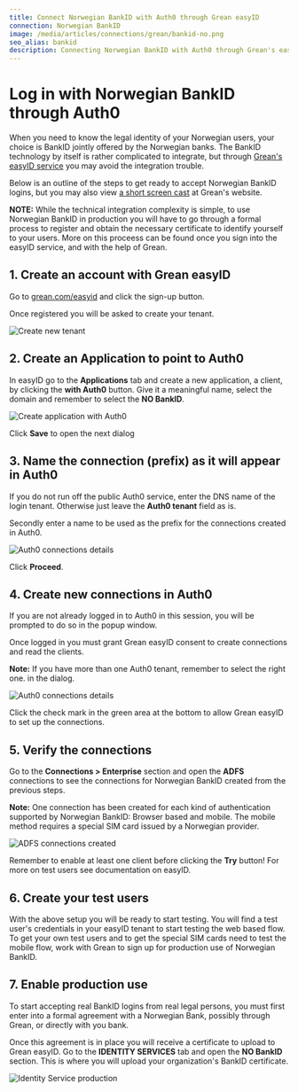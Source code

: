 ```yaml
---
title: Connect Norwegian BankID with Auth0 through Grean easyID
connection: Norwegian BankID
image: /media/articles/connections/grean/bankid-no.png
seo_alias: bankid
description: Connecting Norwegian BankID with Auth0 through Grean's easyID service
---
```


# Log in with Norwegian BankID through Auth0

When you need to know the legal identity of your Norwegian users, your choice is BankID jointly offered by the Norwegian banks. 
The BankID technology by itself is rather complicated to integrate, but through [Grean's easyID service](https://grean.com/easyid) 
you may avoid the integration trouble.

Below is an outline of the steps to get ready to accept Norwegian BankID logins, but you may also view 
[a short screen cast](https://grean.com/easyid/auth0/2016/12/07/easyid-and-auth0.html) at Grean's website.

**NOTE:** While the technical integration complexity is simple, to use Norwegian BankID in production you will have to go through a formal process to 
register and obtain the necessary certificate to identify yourself to your users. 
More on this proceess can be found once you sign into the easyID service, and with the help of Grean.

## 1. Create an account with Grean easyID

Go to [grean.com/easyid](https://grean.com/easyid) and click the sign-up button. 

Once registered you will be asked to create your tenant.

![Create new tenant](/media/articles/connections/grean/easyid-signup.png)

## 2. Create an Application to point to Auth0

In easyID go to the **Applications** tab and create a new application, a client, by clicking the **with Auth0** button.
Give it a meaningful name, select the domain and remember to select the **NO BankID**.

![Create application with Auth0](/media/articles/connections/grean/auth0-app-no.png)

Click **Save** to open the next dialog

## 3. Name the connection (prefix) as it will appear in Auth0

If you do not run off the public Auth0 service, enter the  DNS name of the login tenant. Otherwise just leave the **Auth0 tenant** field as is.

Secondly enter a name to be used as the prefix for the connections created in Auth0.

![Auth0 connections details](/media/articles/connections/grean/auth0-details.png)

Click **Proceed**.

## 4. Create new connections in Auth0

If you are not already logged in to Auth0 in this session, you will be prompted to do so in the popup window.

Once logged in you must grant Grean easyID consent to create connections and read the clients. 

**Note:** If you have more than one Auth0 tenant, remember to select the right one. in the dialog.

![Auth0 connections details](/media/articles/connections/grean/auth0-consent.png)

Click the check mark in the green area at the bottom to allow Grean easyID to set up the connections.

## 5. Verify the connections

Go to the **Connections > Enterprise** section and open the **ADFS** connections to see the connections for 
Norwegian BankID created from the previous steps.

**Note:** One connection has been created for each kind of authentication supported by Norwegian BankID: 
Browser based and mobile. The mobile method requires a special SIM card issued by a Norwegian provider.

![ADFS connections created](/media/articles/connections/grean/adfs-connections-no.png)

Remember to enable at least one client before clicking the **Try** button! For more on test users see documentation
on easyID.

## 6. Create your test users

With the above setup you will be ready to start testing. You will find a test user's credentials in your easyID tenant
to start testing the web based flow. To get your own test users and to get the special SIM cards need to test the mobile
flow, work with Grean to sign up for production use of Norwegian BankID.

## 7. Enable production use

To start accepting real BankID logins from real legal persons, you must first enter into a formal agreement with a Norwegian Bank, 
possibly through Grean, or directly with you bank.

Once this agreement is in place you will receive a certificate to upload to Grean easyID. Go to the **IDENTITY SERVICES** tab 
and open the **NO BankID** section. This is where you will upload your organization's BankID certificate.

![Identity Service production](/media/articles/connections/grean/no-bankid-prod.png)






